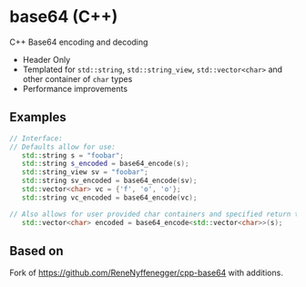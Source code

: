 # base64 (C++)

C++ Base64 encoding and decoding

* Header Only
* Templated for `std::string`, `std::string_view`, `std::vector<char>` and  other container of `char` types
* Performance improvements

## Examples
```c++
// Interface:
// Defaults allow for use:
   std::string s = "foobar";
   std::string s_encoded = base64_encode(s);
   std::string_view sv = "foobar";
   std::string sv_encoded = base64_encode(sv);
   std::vector<char> vc = {'f', 'o', 'o'};
   std::string vc_encoded = base64_encode(vc);

// Also allows for user provided char containers and specified return types:
   std::vector<char> encoded = base64_encode<std::vector<char>>(s);
```

## Based on

Fork of https://github.com/ReneNyffenegger/cpp-base64 with additions.
